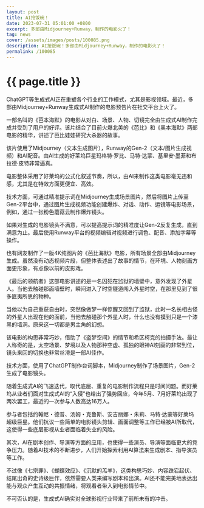 ```yaml
---
layout: post
title: AI抢饭碗！
date: 2023-07-31 05:01:00 +0800
excerpt: 多部由Midjourney+Runway，制作的电影火了！
tag: news
cover: /assets/images/posts/100085.png
description: AI抢饭碗！多部由Midjourney+Runway，制作的电影火了！
permalink: /100085
---
```



# {{ page.title }}



ChatGPT等生成式AI正在重塑各个行业的工作模式，尤其是影视领域。最近，多部由Midjourney+Runway生成式AI制作的电影预告片在社交平台上火了。

一部名叫的《芭本海默》的电影从对白、场景、人物、切镜完全由生成式AI制作完成并受到了用户的好评。该片结合了目前火爆北美的《芭比》和《奥本海默》两部电影的精华，讲述了芭比娃娃研究大杀器的故事。

该片使用了Midjourney（文本生成图片），Runway的Gen-2（文本/图片生成视频）和AI配音。由AI生成的好莱坞巨星玛格特·罗比、马特·达蒙、基里安·墨菲和布拉德·皮特非常逼真。

电影整体采用了好莱坞的公式化叙述节奏，所以，由AI来制作这类电影毫无违和感，尤其是在特效方面更便宜、高效。




技术方面，可通过精准提示词在Midjourney生成场景图片，然后将图片上传至Gen-2平台中，通过图片生成视频功能创建爆炸、对话、动作、运镜等电影场景，例如，通过一张粉色蘑菇云制作爆炸镜头。




如果对生成的电影镜头不满意，可以提高提示词的精准度让Gen-2反复生成，直到满意为止。最后使用Runway平台的视频编辑对视频进行调色、配音、添加字幕等操作。



也有网友制作了一版4K纯图片的《芭比海默》电影，所有场景全部由Midjourney生成。虽然没有动态视频片段，但整体表述出了故事的情节，在环境、人物刻画方面更形象，有点像以前的皮影戏。




《最后的领航者》这部电影讲述的是一名囚犯在监狱的墙壁中，意外发现了外星人。当他去触碰那面墙壁时，瞬间进入了时空隧道闯入外星时空，在那里见到了很多匪夷所思的物种。

当他以为自己重获自由时，突然像做梦一样惊醒又回到了监狱，此时一名长相古怪的外星人出现在他的面前，当他去触碰那个外星人时，什么也没有摸到只是一个漆黑的墙洞。原来这一切都是男主角的幻想。

该电影的构思非常巧妙，借助了《盗梦空间》的情节和希区柯克的拍摄手法。最让人称奇的是，太空场景、梦境以及人物那种空虚、孤独的眼神AI刻画的非常到位，镜头来回的切换也非常丝滑是一部AI佳作。

技术方面，使用了ChatGPT制作台词脚本，Midjourney制作了场景图片，Gen-2生成了电影镜头。


随着生成式AI的飞速迭代，取代底层、重复的电影制作流程只是时间问题。而好莱坞从业者们面对生成式AI的“入侵”也给出了强势回应，今年5月、7月好莱坞出现了两次罢工，最近的一次参与人数高达16万人。

参与者包括约翰尼・德普、汤姆・克鲁斯、安吉丽娜・朱莉、马特·达蒙等好莱坞超级巨星。他们抗议一些简单的电影镜头剪辑、画面调整等工作已经被AI所取代，这使得一些底层影视从业者面临着失业的风险。


其次，AI在剧本创作、导演等方面的应用，也使得一些演员、导演等面临更大的竞争压力。随着AI技术的不断进步，人们开始探索利用AI算法来生成剧本、指导演员等工作。

不过像《七宗罪》、《蝴蝶效应》、《沉默的羔羊》，这类构思巧妙、内容跌宕起伏、结尾出奇的史诗级巨作，依然需要人类来编写剧本和出演。AI还不能完美地表达出能与观众产生互动的共振情绪，将观看者带入到电影情节中。

不可否认的是，生成式AI确实对全球影视行业带来了前所未有的冲击。